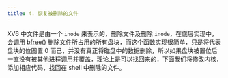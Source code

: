 ```yaml
---
title: 4. 恢复被删除的文件
---
```


XV6 中文件是由一个 `inode` 来表示的，删除文件及删除 `inode`，在底层实现中，会调用 [bfree()](https://github.com/professordeng/xv6-expansion/blob/master/fs.c#L80) 删除文件所占用的所有盘块，而这个函数实现很简单，只是将代表盘块的位图置 0 而已，并没有真正将磁盘中的数据删除，所以如果盘块被置位后一直没有被其他进程调用并覆盖，理论上是可以找回来的，下面我们将修改内核，添加相应代码，找回在 shell 中删除的文件。